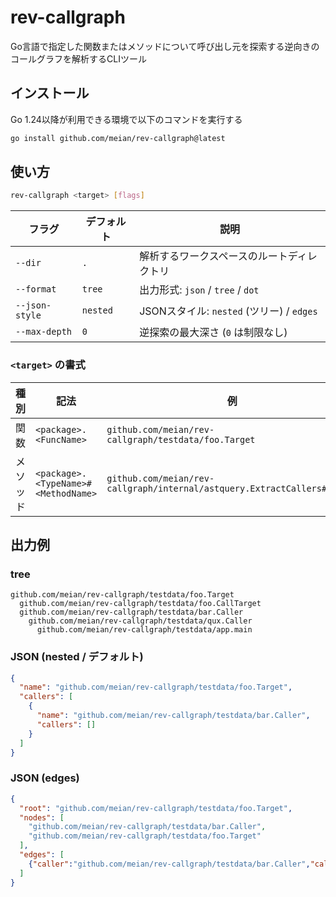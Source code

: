 # rev-callgraph

Go言語で指定した関数またはメソッドについて呼び出し元を探索する逆向きのコールグラフを解析するCLIツール

## インストール

Go 1.24以降が利用できる環境で以下のコマンドを実行する

```bash
go install github.com/meian/rev-callgraph@latest
```

## 使い方

```bash
rev-callgraph <target> [flags]
```

| フラグ         | デフォルト | 説明                                       |
| -------------- | ---------- | ------------------------------------------ |
| `--dir`        | `.`        | 解析するワークスペースのルートディレクトリ |
| `--format`     | `tree`     | 出力形式: `json` / `tree` / `dot`         |
| `--json-style` | `nested`   | JSONスタイル: `nested` (ツリー) / `edges`  |
| `--max-depth`  | `0`        | 逆探索の最大深さ (`0` は制限なし)          |

### `<target>` の書式

| 種別     | 記法                                | 例                                                                          |
| -------- | ----------------------------------- | --------------------------------------------------------------------------- |
| 関数     | `<package>.<FuncName>`              | `github.com/meian/rev-callgraph/testdata/foo.Target`                     |
| メソッド | `<package>.<TypeName>#<MethodName>` | `github.com/meian/rev-callgraph/internal/astquery.ExtractCallers#Invoke` |

## 出力例

### tree
```
github.com/meian/rev-callgraph/testdata/foo.Target
  github.com/meian/rev-callgraph/testdata/foo.CallTarget
  github.com/meian/rev-callgraph/testdata/bar.Caller
    github.com/meian/rev-callgraph/testdata/qux.Caller
      github.com/meian/rev-callgraph/testdata/app.main
```

### JSON (nested / デフォルト)
```json
{
  "name": "github.com/meian/rev-callgraph/testdata/foo.Target",
  "callers": [
    {
      "name": "github.com/meian/rev-callgraph/testdata/bar.Caller",
      "callers": []
    }
  ]
}
```

### JSON (edges)
```json
{
  "root": "github.com/meian/rev-callgraph/testdata/foo.Target",
  "nodes": [
    "github.com/meian/rev-callgraph/testdata/bar.Caller",
    "github.com/meian/rev-callgraph/testdata/foo.Target"
  ],
  "edges": [
    {"caller":"github.com/meian/rev-callgraph/testdata/bar.Caller","callee":"github.com/meian/rev-callgraph/testdata/foo.Target"}
  ]
}
```
